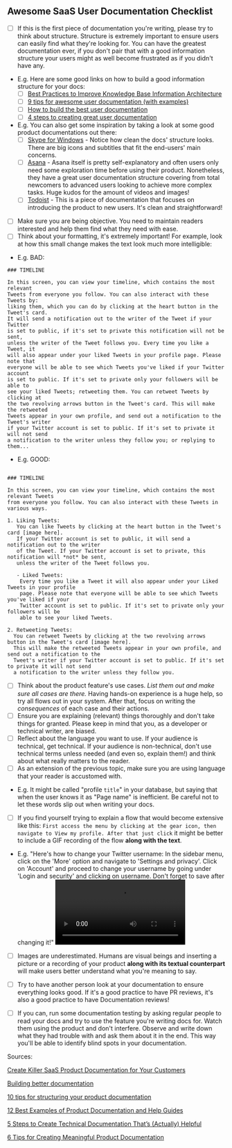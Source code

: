 ## Awesome SaaS User Documentation Checklist

- [ ] If this is the first piece of documentation you're writing, please try to think about structure. Structure is extremely important to ensure users can easily find what they're looking for. You can have the greatest documentation ever, if you don't pair that with a good information structure your users might as well become frustrated as if you didn't have any.
- E.g. Here are some good links on how to build a good information structure for your docs:
   - [ ] [Best Practices to Improve Knowledge Base Information Architecture](https://document360.io/blog/knowledge-base-information-architecture/)
   - [ ] [9 tips for awesome user documentation (with examples)](https://www.techsmith.com/blog/awesome-user-documentation/)
   - [ ] [How to build the best user documentation](https://www.techsmith.com/blog/user-documentation/)
   - [ ] [4 steps to creating great user documentation](https://formidableforms.com/4-steps-to-creating-great-end-user-documentation/)
- E.g. You can also get some inspiration by taking a look at some good product documentations out there:
   - [ ] [Skype for Windows](https://support.skype.com/en/skype/windows-desktop/) - Notice how clean the docs' structure looks. There are big icons and subtitles that fit the end-users' main concerns.
   - [ ] [Asana](https://asana.com/pt/guide) - Asana itself is pretty self-explanatory and often users only need some exploration time before using their product. Nonetheless, they have a great user documentation structure covering from total newcomers to advanced users looking to achieve more complex tasks. Huge kudos for the amount of videos and images!
   - [ ] [Todoist](https://doist.com/blog/how-to-use-todoist-effectively/) - This is a piece of documentation that focuses on introducing the product to new users. It's clean and straightforward!
- [ ] Make sure you are being objective. You need to maintain readers interested and help them find what they need with ease.
- [ ] Think about your formatting, it's extremely important! For example, look at how this small change makes the text look much more intelligible:
- E.g. BAD:

```
### TIMELINE

In this screen, you can view your timeline, which contains the most relevant
Tweets from everyone you follow. You can also interact with these Tweets by:
liking them, which you can do by clicking at the heart button in the Tweet's card.
It will send a notification out to the writer of the Tweet if your Twitter
is set to public, if it's set to private this notification will not be sent,
unless the writer of the Tweet follows you. Every time you like a Tweet, it
will also appear under your liked Tweets in your profile page. Please note that
everyone will be able to see which Tweets you've liked if your Twitter account
is set to public. If it's set to private only your followers will be able to
see your liked Tweets; retweeting them. You can retweet Tweets by clicking at
the two revolving arrows button in the Tweet's card. This will make the retweeted
Tweets appear in your own profile, and send out a notification to the Tweet's writer
if your Twitter account is set to public. If it's set to private it will not send
a notification to the writer unless they follow you; or replying to them...

```

- E.g. GOOD:

```

### TIMELINE

In this screen, you can view your timeline, which contains the most relevant Tweets
from everyone you follow. You can also interact with these Tweets in various ways.

1. Liking Tweets:
   You can like Tweets by clicking at the heart button in the Tweet's card [image here].
   If your Twitter account is set to public, it will send a notification out to the writer
   of the Tweet. If your Twitter account is set to private, this notification will *not* be sent,
   unless the writer of the Tweet follows you.

   - Liked Tweets:
    Every time you like a Tweet it will also appear under your Liked Tweets in your profile
    page. Please note that everyone will be able to see which Tweets you've liked if your
    Twitter account is set to public. If it's set to private only your followers will be
    able to see your liked Tweets.

2. Retweeting Tweets:
  You can retweet Tweets by clicking at the two revolving arrows button in the Tweet's card [image here].
  This will make the retweeted Tweets appear in your own profile, and send out a notification to the
  Tweet's writer if your Twitter account is set to public. If it's set to private it will not send
  a notification to the writer unless they follow you.

```

- [ ] Think about the product feature's use cases. _List them out and make sure all cases are there._ Having hands-on experience is a huge help, so try all flows out in your system. After that, focus on writing the _consequences_ of each case and their actions.
- [ ] Ensure you are explaining (relevant) things thoroughly and don't take things for granted. Please keep in mind that you, as a developer or technical writer, are biased.
- [ ] Reflect about the language you want to use. If your audience is technical, get technical. If your audience is non-technical, don't use technical terms unless needed (and even so, explain them!) and think about what really matters to the reader.
- [ ] As an extension of the previous topic, make sure you are using language that your reader is accustomed with.
- E.g. It might be called "profile `title`" in your database, but saying that when the user knows it as "Page name" is inefficient. Be careful not to let these words slip out when writing your docs.
- [ ] If you find yourself trying to explain a flow that would become extensive like this: `First access the menu by clicking at the gear icon, then navigate to View my profile. After that just click` it might be better to include a GIF recording of the flow **along with the text**.
- E.g. "Here's how to change your Twitter username: In the sidebar menu, click on the 'More' option and navigate to 'Settings and privacy'. Click on 'Account' and proceed to change your username by going under 'Login and security' and clicking on username. Don't forget to save after changing it!"
![Changing Twitter username](https://i.imgur.com/bYO1oI9.mp4)
- [ ] Images are underestimated. Humans are visual beings and inserting a picture or a recording of your product **along with its textual counterpart** will make users better understand what you're meaning to say.
- [ ] Try to have another person look at your documentation to ensure everything looks good. If it's a good practice to have PR reviews, it's also a good practice to have Documentation reviews!
- [ ] If you can, run some documentation testing by asking regular people to read your docs and try to use the feature you're writing docs for. Watch them using the product and don't interfere. Observe and write down what they had trouble with and ask them about it in the end. This way you'll be able to identify blind spots in your documentation.


Sources:

[Create Killer SaaS Product Documentation for Your Customers](https://document360.io/blog/saas-product-documentation-software/)

[Building better documentation](https://www.atlassian.com/software/confluence/documentation)

[10 tips for structuring your product documentation](https://developerhub.io/blog/10-tips-for-structuring-your-product-documentation/)

[12 Best Examples of Product Documentation and Help Guides](https://documentor.in/2148/best-examples-product-documentation-guides/)

[5 Steps to Create Technical Documentation That’s (Actually) Helpful](https://plan.io/blog/technical-documentation/)

[6 Tips for Creating Meaningful Product Documentation](http://www.novatekcom.com/blog/bid/379708/6-tips-for-creating-product-documentation-that-talks-to-your-customer)
